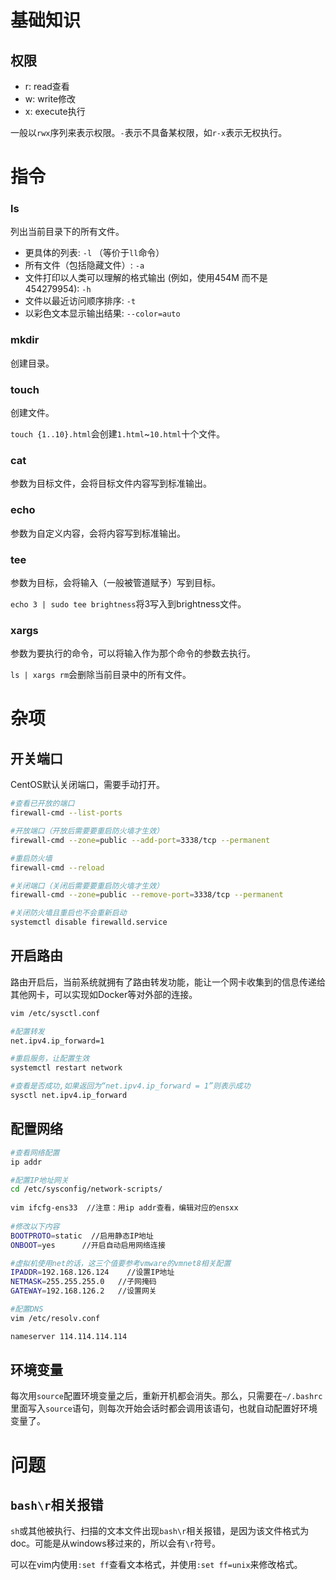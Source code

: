 
# 基础知识

## 权限

- r: read查看
- w: write修改
- x: execute执行

一般以`rwx`序列来表示权限。`-`表示不具备某权限，如`r-x`表示无权执行。


# 指令

### ls

列出当前目录下的所有文件。

- 更具体的列表: `-l` （等价于`ll`命令）
- 所有文件（包括隐藏文件）: `-a`
- 文件打印以人类可以理解的格式输出 (例如，使用454M 而不是 454279954): `-h`
- 文件以最近访问顺序排序: `-t`
- 以彩色文本显示输出结果: `--color=auto`  

### mkdir

创建目录。

### touch

创建文件。

`touch {1..10}.html`会创建`1.html`~`10.html`十个文件。

### cat

参数为目标文件，会将目标文件内容写到标准输出。

### echo 

参数为自定义内容，会将内容写到标准输出。

### tee 

参数为目标，会将输入（一般被管道赋予）写到目标。

`echo 3 | sudo tee brightness`将3写入到brightness文件。

### xargs

参数为要执行的命令，可以将输入作为那个命令的参数去执行。

`ls | xargs rm`会删除当前目录中的所有文件。
# 杂项
## 开关端口
CentOS默认关闭端口，需要手动打开。

```bash
#查看已开放的端口
firewall-cmd --list-ports

#开放端口（开放后需要要重启防火墙才生效）
firewall-cmd --zone=public --add-port=3338/tcp --permanent

#重启防火墙
firewall-cmd --reload

#关闭端口（关闭后需要要重启防火墙才生效）
firewall-cmd --zone=public --remove-port=3338/tcp --permanent

#关闭防火墙且重启也不会重新启动
systemctl disable firewalld.service
```

## 开启路由
路由开启后，当前系统就拥有了路由转发功能，能让一个网卡收集到的信息传递给其他网卡，可以实现如Docker等对外部的连接。
```bash
vim /etc/sysctl.conf

#配置转发
net.ipv4.ip_forward=1

#重启服务，让配置生效
systemctl restart network

#查看是否成功,如果返回为“net.ipv4.ip_forward = 1”则表示成功
sysctl net.ipv4.ip_forward
```

## 配置网络
```bash
#查看网络配置
ip addr
```

```bash
#配置IP地址网关
cd /etc/sysconfig/network-scripts/ 
 
vim ifcfg-ens33  //注意：用ip addr查看，编辑对应的ensxx
 
#修改以下内容
BOOTPROTO=static  //启用静态IP地址
ONBOOT=yes      //开启自动启用网络连接

#虚拟机使用net的话，这三个值要参考vmware的vmnet8相关配置
IPADDR=192.168.126.124    //设置IP地址
NETMASK=255.255.255.0   //子网掩码
GATEWAY=192.168.126.2   //设置网关
```

```bash
#配置DNS
vim /etc/resolv.conf

nameserver 114.114.114.114
```

## 环境变量
每次用`source`配置环境变量之后，重新开机都会消失。那么，只需要在`~/.bashrc`里面写入`source`语句，则每次开始会话时都会调用该语句，也就自动配置好环境变量了。

# 问题

## `bash\r`相关报错

`sh`或其他被执行、扫描的文本文件出现`bash\r`相关报错，是因为该文件格式为doc。可能是从windows移过来的，所以会有`\r`符号。

可以在vim内使用`:set ff`查看文本格式，并使用`:set ff=unix`来修改格式。







